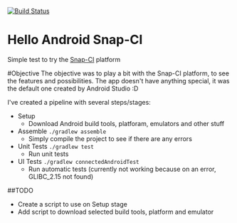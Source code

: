 [![Build Status](https://snap-ci.com/renato-almeida/hello-android-snap-ci/branch/master/build_image)](https://snap-ci.com/renato-almeida/hello-android-snap-ci/branch/master)

# Hello Android Snap-CI
Simple test to try the [Snap-CI](http://snap-ci.com) platform


#Objective
The objective was to play a bit with the Snap-CI platform, to see the features and possibilities.
The app doesn't have anything special, it was the default one created by Android Studio :D 

I've created a pipeline with several steps/stages:
- Setup
  - Download Android build tools, platforam, emulators and other stuff
- Assemble `./gradlew assemble`
  - Simply compile the project to see if there are any errors 
- Unit Tests `./gradlew test`
  - Run unit tests 
- UI Tests `./gradlew connectedAndroidTest`
  - Run automatic tests (currently not working because on an error, GLIBC_2.15 not found)

##TODO
- Create a script to use on Setup stage
- Add script to download selected build tools, platform and emulator
